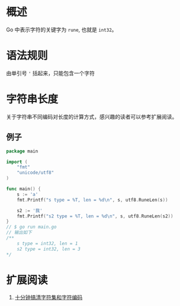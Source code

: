 # 概述
Go 中表示字符的关键字为 `rune`, 也就是 `int32`。

# 语法规则
由单引号 `'` 括起来，只能包含一个字符

# 字符串长度
关于字符串不同编码对长度的计算方式，感兴趣的读者可以参考扩展阅读。

## 例子
```go
package main

import (
	"fmt"
	"unicode/utf8"
)

func main() {
	s := 'a'
	fmt.Printf("s type = %T, len = %d\n", s, utf8.RuneLen(s))

	s2 := '我'
	fmt.Printf("s2 type = %T, len = %d\n", s, utf8.RuneLen(s2))
}
// $ go run main.go
// 输出如下
/**
    s type = int32, len = 1
    s2 type = int32, len = 3
*/
```

# 扩展阅读
1. [十分钟搞清字符集和字符编码](http://cenalulu.github.io/linux/character-encoding/)